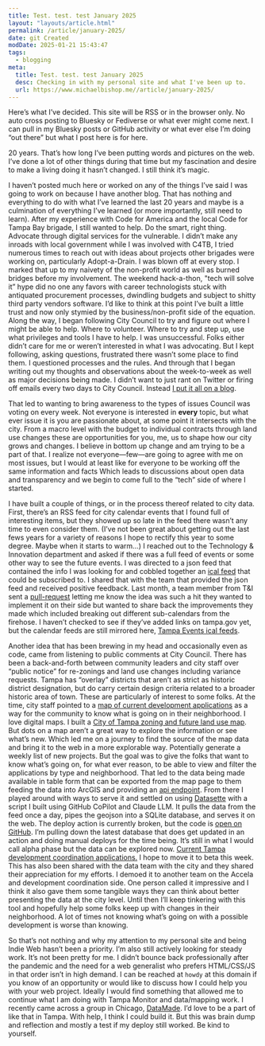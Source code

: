 ```yaml
---
title: Test. test. test January 2025
layout: "layouts/article.html"
permalink: /article/january-2025/
date: git Created
modDate: 2025-01-21 15:43:47
tags:
  - blogging
meta:
  title: Test. test. test January 2025
  desc: Checking in with my personal site and what I've been up to.
  url: https://www.michaelbishop.me//article/january-2025/
---
```


Here’s what I’ve decided. This site will be RSS or in the browser only. No auto cross posting to Bluesky or Fediverse or what ever might come next. I can pull in my Bluesky posts or GitHub activity or what ever else I’m doing “out there” but what I post here is for here.

20 years. That’s how long I’ve been putting words and pictures on the web. I’ve done a lot of other things during that time but my fascination and desire to make a living doing it hasn’t changed. I still think it’s magic.

I haven’t posted much here or worked on any of the things I’ve said I was going to work on because I have another blog. That has nothing and everything to do with what I’ve learned the last 20 years and maybe is a culmination of everything I’ve learned (or more importantly, still need to learn). After my experience with Code for America and the local Code for Tampa Bay brigade, I still wanted to help. Do the smart, right thing. Advocate through digital services for the vulnerable. I didn’t make any inroads with local government while I was involved with C4TB, I tried numerous times to reach out with ideas about projects other brigades were working on, particularly Adopt-a-Drain. I was blown off at every stop. I marked that up to my naivety of the non-profit world as well as burned bridges before my involvement. The weekend hack-a-thon, "tech will solve it” hype did no one any favors with career technologists stuck with antiquated procurement processes, dwindling budgets and subject to shitty third party vendors software. I’d like to think at this point I’ve built a little trust and now only stymied by the business/non-profit side of the equation. Along the way, I began following City Council to try and figure out where I might be able to help. Where to volunteer. Where to try and step up, use what privileges and tools I have to help. I was unsuccessful. Folks either didn’t care for me or weren’t interested in what I was advocating. But I kept following, asking questions, frustrated there wasn’t some place to find them. I questioned processes and the rules. And through that I began writing out my thoughts and observations about the week-to-week as well as major decisions being made. I didn’t want to just rant on Twitter or firing off emails every two days to City Council. Instead [I put it all on a blog](https://tampamonitor.com/). 

That led to wanting to bring awareness to the types of issues Council was voting on every week. Not everyone is interested in **every** topic, but what ever issue it is you are passionate about, at some point it intersects with the city. From a macro level with the budget to individual contracts through land use changes these are opportunities for you, me, us to shape how our city grows and changes. I believe in bottom up change and am trying to be a part of that. I realize not everyone—few—are going to agree with me on most issues, but I would at least like for everyone to be working off the same information and facts Which leads to discussions about open data and transparency and we begin to come full to the “tech” side of where I started.

I have built a couple of things, or in the process thereof related to city data. First, there’s an RSS feed for city calendar events that I found full of interesting items, but they showed up so late in the feed there wasn’t any time to even consider them. (I’ve not been great about getting out the last fews years for a variety of reasons I hope to rectify this year to some degree. Maybe when it starts to warm…) I reached out to the Technology & Innovation department and asked if there was a full feed of events or some other way to see the future events. I was directed to a json feed that contained the info I was looking for and cobbled together an [ical feed](https://github.com/miklb/tampa-events-ical) that could be subscribed to. I shared that with the team that provided the json feed and received positive feedback. Last month, a team member from T&I sent a [pull-request](https://github.com/miklb/tampa-events-ical/pull/1) letting me know the idea was such a hit they wanted to implement it on their side but wanted to share back the improvements they made which included breaking out different sub-calendars from the firehose. I haven’t checked to see if they’ve added links on tampa.gov yet, but the calendar feeds are still mirrored here, [Tampa Events ical feeds](https://miklb.github.io/tampa-events-ical/dist/). 

Another idea that has been brewing in my head and occasionally even as code, came from listening to public comments at City Council. There has been a back-and-forth between community leaders and city staff over “public notice” for re-zonings and land use changes including variance requests. Tampa has “overlay” districts that aren’t as strict as historic district designation, but do carry certain design criteria related to a broader historic area of town. These are particularly of interest to some folks. At the time, city staff pointed to a [map of current development applications](https://experience.arcgis.com/experience/2cbabe99312b4570a76def640f0bfc77/) as a way for the community to know what is going on in their neighborhood. I love digital maps. I built a [City of Tampa zoning and future land use map](https://tampamonitor.com/tampa-land-use-map/). But dots on a map aren’t a great way to explore the information or see what’s new. Which led me on a journey to find the source of the map data and bring it to the web in a more explorable way. Potentially generate a weekly list of new projects. But the goal was to give the folks that want to know what’s going on, for what ever reason, to be able to view and filter the applications by type and neighborhood. That led to the data being made available in table form that can be exported from the map page to them feeding the data into ArcGIS and providing an [api endpoint](https://city-tampa.opendata.arcgis.com/datasets/tampa::development-coordination-locations/about). From there I played around with ways to serve it and settled on using [Datasette](http://datasette.io/) with a script I built using GitHub CoPilot and Claude LLM. It pulls the data from the feed once a day, pipes the geojson into a SQLite database, and serves it on the web. The deploy action is currently broken, but the code is [open on GitHub](https://github.com/miklb/tampa-dev-coord). I’m pulling down the latest database that does get updated in an action and doing manual deploys for the time being. It’s still in what I would call alpha phase but the data can be explored now. [Current Tampa development coordination applications.](https://dev-coord.tampamonitor.com) I hope to move it to beta this week. This has also been shared with the data team with the city and they shared their appreciation for my efforts. I demoed it to another team on the Accela and development coordination side. One person called it impressive and I think it also gave them some tangible ways they can think about better presenting the data at the city level. Until then I’ll keep tinkering with this tool and hopefully help some folks keep up with changes in their neighborhood. A lot of times not knowing what’s going on with a possible development is worse than knowing.

So that’s not nothing and why my attention to my personal site and being Indie Web hasn’t been a priority. I’m also still actively looking for steady work. It’s not been pretty for me. I didn’t bounce back professionally after the pandemic and the need for a web generalist who prefers HTML/CSS/JS in that order isn’t in high demand. I can be reached at `howdy` at this domain if you know of an opportunity or would like to discuss how I could help you with your web project. Ideally I would find something that allowed me to continue what I am doing with Tampa Monitor and data/mapping work. I recently came across a group in Chicago, [DataMade](https://datamade.us/about-us/). I’d love to be a part of like that in Tampa. With help, I think I could build it. But this was brain dump and reflection and mostly a test if my deploy still worked. Be kind to yourself.